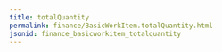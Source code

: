 ```yaml
---
title: totalQuantity
permalink: finance/BasicWorkItem.totalQuantity.html
jsonid: finance_basicworkitem_totalquantity
---
```

